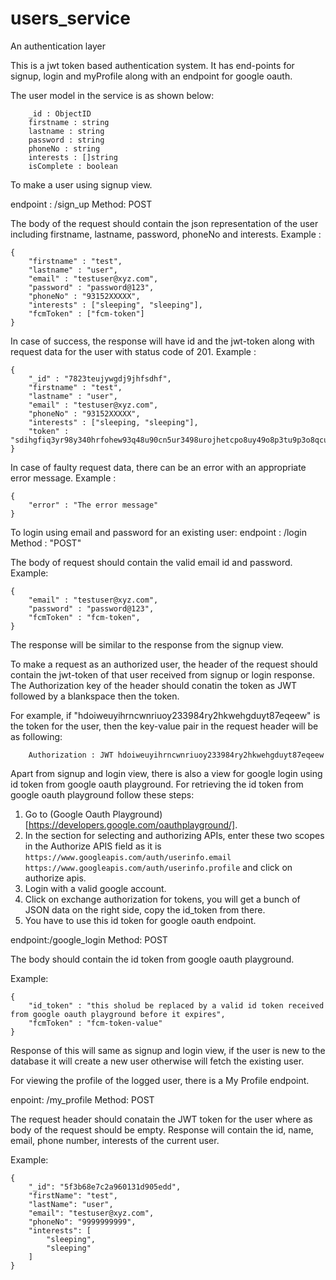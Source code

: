 # users_service
An authentication layer

This is a jwt token based authentication system. It has end-points for signup, login and myProfile along with an endpoint for google oauth.

The user model in the service is as shown below:
``` 
    _id : ObjectID
    firstname : string
    lastname : string
    password : string
    phoneNo : string
    interests : []string
    isComplete : boolean
```
To make a user using signup view.

endpoint : /sign_up     Method: POST

The body of the request should contain the json representation of the user including firstname, lastname, password, phoneNo and interests.
Example :

```
{
    "firstname" : "test",
    "lastname" : "user",
    "email" : "testuser@xyz.com",
    "password" : "password@123",
    "phoneNo" : "93152XXXXX",
    "interests" : ["sleeping", "sleeping"],
    "fcmToken" : ["fcm-token"]
}
```

In case of success, the response will have id and the jwt-token along with request data for the user with status code of 201.
Example :

```
{
    "_id" : "7823teujywgdj9jhfsdhf",
    "firstname" : "test",
    "lastname" : "user",
    "email" : "testuser@xyz.com",
    "phoneNo" : "93152XXXXX",
    "interests" : ["sleeping, "sleeping"],
    "token" : "sdihgfiq3yr98y340hrfohew93q48u90cn5ur3498urojhetcpo8uy49o8p3tu9p3o8qcu409[u.lkqjhweifuy34cni4uu5"
}
```

In case of faulty request data, there can be an error with an appropriate error message.
Example :
```
{
    "error" : "The error message"
}
```

To login using email and password for an existing user:
endpoint : /login     Method : "POST"

The body of request should contain the valid email id and password.
Example:
```
{
    "email" : "testuser@xyz.com",
    "password" : "password@123",
    "fcmToken" : "fcm-token",
}
```

The response will be similar to the response from the signup view.

To make a request as an authorized user, the header of the request should contain the jwt-token of that user received from signup or login response.
The Authorization key of the header should conatin the token as JWT followed by a blankspace then the token.

For example, if "hdoiweuyihrncwnriuoy233984ry2hkwehgduyt87eqeew" is the token for the user, then the key-value pair in the request header will be as following:

```
    Authorization : JWT hdoiweuyihrncwnriuoy233984ry2hkwehgduyt87eqeew
```
Apart from signup and login view, there is also a view for google login using id token from google oauth playground.
For retrieving the id token from google oauth playground follow these steps:
1. Go to (Google Oauth Playground)[https://developers.google.com/oauthplayground/].
2. In the section for selecting and authorizing APIs, enter these two scopes in the Authorize APIS field as it is ```https://www.googleapis.com/auth/userinfo.email https://www.googleapis.com/auth/userinfo.profile``` and click on authorize apis.
3. Login with a valid google account.
4. Click on exchange authorization for tokens, you will get a bunch of JSON data on the right side, copy the id_token from there.
5. You have to use this id token for google oauth endpoint.

endpoint:/google_login                  Method: POST

The body should contain the id token from google oauth playground.

Example: 
```
{
    "id_token" : "this sholud be replaced by a valid id token received from google oauth playground before it expires",
    "fcmToken" : "fcm-token-value"
}
```
Response of this will same as signup and login view, if the user is new to the database it will create a new user otherwise will fetch the existing user.

For viewing the profile of the logged user, there is a My Profile endpoint.

enpoint: /my_profile        Method: POST

The request header should conatain the JWT token for the user where as body of the request should be empty.
Response will contain the id, name, email, phone number, interests of the current user.

Example: 
```
{
    "_id": "5f3b68e7c2a960131d905edd",
    "firstName": "test",
    "lastName": "user",
    "email": "testuser@xyz.com",
    "phoneNo": "9999999999",
    "interests": [
        "sleeping",
        "sleeping"
    ]
}
```
